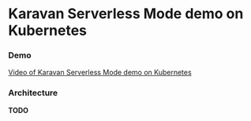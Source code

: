 # Karavan Serverless Mode demo on Kubernetes

### Demo
[Video of Karavan Serverless Mode demo on Kubernetes](https://youtu.be/m8BCqwHWHCo)


### Architecture
**TODO**
